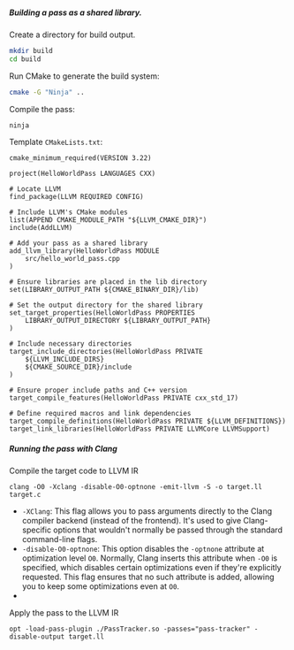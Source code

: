 ##### Building a pass as a shared library.

Create a directory for build output.
```bash
mkdir build
cd build
```

Run CMake to generate the build system:
```bash
cmake -G "Ninja" ..
```

Compile the pass:
```bash
ninja
```

Template `CMakeLists.txt`:
```
cmake_minimum_required(VERSION 3.22)

project(HelloWorldPass LANGUAGES CXX)

# Locate LLVM
find_package(LLVM REQUIRED CONFIG)

# Include LLVM's CMake modules
list(APPEND CMAKE_MODULE_PATH "${LLVM_CMAKE_DIR}")
include(AddLLVM)

# Add your pass as a shared library
add_llvm_library(HelloWorldPass MODULE
    src/hello_world_pass.cpp
)

# Ensure libraries are placed in the lib directory
set(LIBRARY_OUTPUT_PATH ${CMAKE_BINARY_DIR}/lib)

# Set the output directory for the shared library
set_target_properties(HelloWorldPass PROPERTIES
    LIBRARY_OUTPUT_DIRECTORY ${LIBRARY_OUTPUT_PATH}
)

# Include necessary directories
target_include_directories(HelloWorldPass PRIVATE 
    ${LLVM_INCLUDE_DIRS} 
    ${CMAKE_SOURCE_DIR}/include
)

# Ensure proper include paths and C++ version
target_compile_features(HelloWorldPass PRIVATE cxx_std_17)

# Define required macros and link dependencies
target_compile_definitions(HelloWorldPass PRIVATE ${LLVM_DEFINITIONS})
target_link_libraries(HelloWorldPass PRIVATE LLVMCore LLVMSupport)

```

##### Running the pass with Clang

Compile the target code to LLVM IR
```
clang -O0 -Xclang -disable-O0-optnone -emit-llvm -S -o target.ll target.c
```
- `-XClang`: This flag allows you to pass arguments directly to the Clang compiler backend (instead of the frontend). It's used to give Clang-specific options that wouldn't normally be passed through the standard command-line flags.
- `-disable-O0-optnone`: This option disables the `-optnone` attribute at optimization level `O0`. Normally, Clang inserts this attribute when `-O0` is specified, which disables certain optimizations even if they're explicitly requested. This flag ensures that no such attribute is added, allowing you to keep some optimizations even at `O0`.
- 

Apply the pass to the LLVM IR
```
opt -load-pass-plugin ./PassTracker.so -passes="pass-tracker" -disable-output target.ll
```

